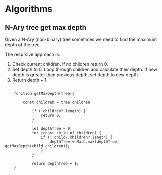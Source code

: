 # Algorithms

## N-Ary tree get max depth

Given a N-Ary (non-binary) tree sometimes we need to find the maximum depth of the tree.

The recursive approach is:
1. Check current children. If no children return 0.
2. Set depth to 0. Loop through children and calculate their depth. If new depth is greater than previous depth, set depth to new depth.
3. Return depth + 1

```

	function getMaxDepth(tree){

		const children = tree.children

    		if (!children?.length) {
    		    return 0;
    		}

    		let depthTree = 0;
    		for (const child of children) {
    		    if (!!child?.children?.length) {
    		        depthTree = Math.max(depthTree, getMaxDepth(child.children));
    		    }
    		}

    		return depthTree + 1;
	}
	
```